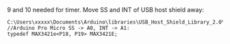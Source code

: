 9 and 10 needed for timer. Move SS and INT of USB host shield away:
```
C:\Users\xxxxx\Documents\Arduino\libraries\USB_Host_Shield_Library_2.0\UsbCore.h:
//Arduino Pro Micro SS -> A0, INT -> A1:
typedef MAX3421e<P18, P19> MAX3421E;
```
